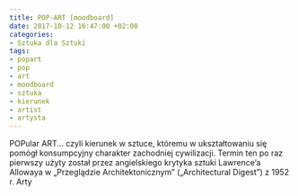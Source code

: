 ```yaml
---
title: POP-ART [moodboard]
date: 2017-10-12 16:47:00 +02:00
categories:
- Sztuka dla Sztuki
tags:
- popart
- pop
- art
- moodboard
- sztuka
- kierunek
- artist
- artysta
---
```


POPular ART... czyli kierunek w sztuce, któremu w ukształtowaniu się pomógł konsumpcyjny charakter zachodniej cywilizacji.
Termin ten po raz pierwszy użyty został przez angielskiego krytyka sztuki Lawrence’a Allowaya w „Przeglądzie Architektonicznym” („Architectural Digest”) z 1952 r. Arty